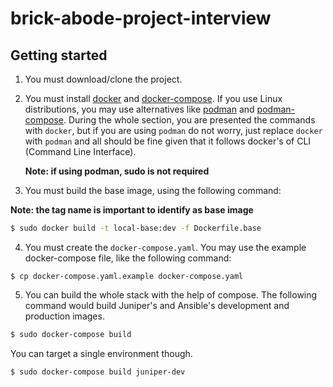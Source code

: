 # brick-abode-project-interview

## Getting started
1. You must download/clone the project.

2. You must install [docker](https://docs.docker.com/get-docker/) and [docker-compose](https://docs.docker.com/compose/install/). If you use Linux distributions, you may use alternatives like [podman](https://podman.io/getting-started/installation) and [podman-compose](https://github.com/containers/podman-compose). During the whole section, you are presented the commands with `docker`, but if you are using `podman` do not worry, just replace `docker` with `podman` and all should be fine given that it follows docker's of CLI (Command Line Interface).

    **Note: if using podman, sudo is not required**

3. You must build the base image, using the following command:

**Note: the tag name is important to identify as base image**

```bash
$ sudo docker build -t local-base:dev -f Dockerfile.base
```

4. You must create the `docker-compose.yaml`. You may use the example docker-compose file, like the following command:

```
$ cp docker-compose.yaml.example docker-compose.yaml
```

5. You can build the whole stack with the help of compose. The following command would build Juniper's and Ansible's development and production images.

```bash
$ sudo docker-compose build
```

You can target a single environment though.
```bash
$ sudo docker-compose build juniper-dev
```